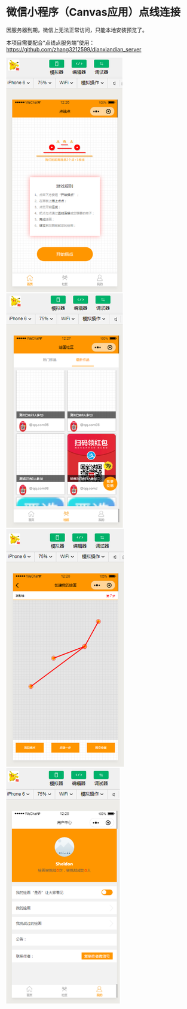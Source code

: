 # 微信小程序（Canvas应用）点线连接
因服务器到期，微信上无法正常访问，只能本地安装预览了。


本项目需要配合“点线点服务端”使用：https://github.com/zhang3212599/dianxiandian_server


![image](https://github.com/zhang3212599/dianxiandian/blob/master/desImg/1.png?raw=true)
![image](https://github.com/zhang3212599/dianxiandian/blob/master/desImg/2.png?raw=true)
![image](https://github.com/zhang3212599/dianxiandian/blob/master/desImg/3.png?raw=true)
![image](https://github.com/zhang3212599/dianxiandian/blob/master/desImg/4.png?raw=true)
